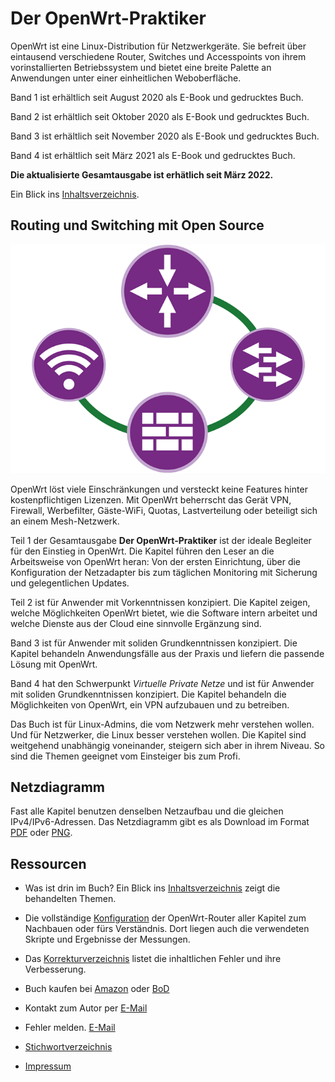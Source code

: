 # Der OpenWrt-Praktiker

OpenWrt ist eine Linux-Distribution f&uuml;r Netzwerkger&auml;te. Sie befreit &uuml;ber eintausend verschiedene Router, Switches und Accesspoints von ihrem vorinstallierten Betriebssystem und bietet eine breite Palette an Anwendungen unter einer einheitlichen Weboberfl&auml;che.

Band 1 ist erh&auml;ltlich seit August 2020 als E-Book und gedrucktes Buch.

Band 2 ist erh&auml;ltlich seit Oktober 2020 als E-Book und gedrucktes Buch.

Band 3 ist erh&auml;ltlich seit November 2020 als E-Book und gedrucktes Buch.

Band 4 ist erh&auml;ltlich seit M&auml;rz 2021 als E-Book und gedrucktes Buch.

__Die aktualisierte Gesamtausgabe ist erh&auml;tlich seit M&auml;rz 2022.__


Ein Blick ins [Inhaltsverzeichnis](Inhaltsverzeichnis.md).


## Routing und Switching mit Open Source

![Cover image](images/cover.png)

OpenWrt l&ouml;st viele Einschr&auml;nkungen und versteckt keine Features hinter kostenpflichtigen Lizenzen. Mit OpenWrt beherrscht das Ger&auml;t VPN, Firewall, Werbefilter, G&auml;ste-WiFi, Quotas, Lastverteilung oder beteiligt sich an einem Mesh-Netzwerk.

Teil 1 der Gesamtausgabe __Der OpenWrt-Praktiker__ ist der ideale Begleiter f&uuml;r den Einstieg in OpenWrt. Die Kapitel f&uuml;hren den Leser an die Arbeitsweise von OpenWrt heran: Von der ersten Einrichtung, &uuml;ber die Konfiguration der Netzadapter bis zum t&auml;glichen Monitoring mit Sicherung und gelegentlichen Updates.

Teil 2 ist für Anwender mit Vorkenntnissen konzipiert. Die Kapitel zeigen, welche M&ouml;glichkeiten OpenWrt bietet, wie die Software intern arbeitet und welche Dienste aus der Cloud eine sinnvolle Erg&auml;nzung sind.

Band 3 ist für Anwender mit soliden Grundkenntnissen konzipiert. Die Kapitel behandeln Anwendungsfälle aus der Praxis und liefern die passende Lösung mit OpenWrt.

Band 4 hat den Schwerpunkt _Virtuelle Private Netze_ und ist für Anwender mit soliden Grundkenntnissen konzipiert. Die Kapitel behandeln die M&ouml;glichkeiten von OpenWrt, ein VPN aufzubauen und zu betreiben.


Das Buch ist f&uuml;r Linux-Admins, die vom Netzwerk mehr verstehen wollen. Und f&uuml;r Netzwerker, die Linux besser verstehen wollen. Die Kapitel sind weitgehend unabh&auml;ngig voneinander, steigern sich aber in ihrem Niveau. So sind die Themen geeignet vom Einsteiger bis zum Profi.


## Netzdiagramm
Fast alle Kapitel benutzen denselben Netzaufbau und die gleichen IPv4/IPv6-Adressen. Das Netzdiagramm gibt es als Download im Format [PDF](Netzdiagramm.pdf) oder [PNG](Netzdiagramm.png).


## Ressourcen

* Was ist drin im Buch? Ein Blick ins [Inhaltsverzeichnis](Inhaltsverzeichnis.md) zeigt die behandelten Themen.

* Die vollst&auml;ndige [Konfiguration](Kapitel/Gesamtausgabe/) der OpenWrt-Router aller Kapitel zum Nachbauen oder f&uuml;rs Verst&auml;ndnis. Dort liegen auch die verwendeten Skripte und Ergebnisse der Messungen.

* Das [Korrekturverzeichnis](errata.pdf) listet die inhaltlichen Fehler und ihre Verbesserung.

* Buch kaufen bei [Amazon](https://www.amazon.de/-/de/Markus-Stubbig/dp/3755709937/) oder [BoD](https://www.bod.de/buchshop/der-openwrt-praktiker-markus-stubbig-9783755709930)

* Kontakt zum Autor per [E-Mail](mailto:der.openwrt.praktiker@gmail.com)

* Fehler melden. [E-Mail](mailto:der.openwrt.praktiker@gmail.com?subject=Fehler)

* [Stichwortverzeichnis](Stichwortverzeichnis.pdf)

* [Impressum](Impressum.md)
